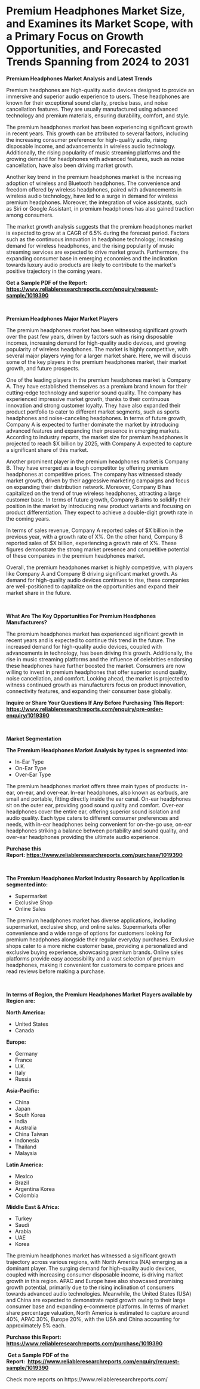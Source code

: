 <p><h1>Premium Headphones Market Size, and Examines its Market Scope, with a Primary Focus on Growth Opportunities, and Forecasted Trends Spanning from 2024 to 2031</h1></p><p><strong>Premium Headphones Market Analysis and Latest Trends</strong></p>
<p><p>Premium headphones are high-quality audio devices designed to provide an immersive and superior audio experience to users. These headphones are known for their exceptional sound clarity, precise bass, and noise cancellation features. They are usually manufactured using advanced technology and premium materials, ensuring durability, comfort, and style.</p><p>The premium headphones market has been experiencing significant growth in recent years. This growth can be attributed to several factors, including the increasing consumer preference for high-quality audio, rising disposable income, and advancements in wireless audio technology. Additionally, the rising popularity of music streaming platforms and the growing demand for headphones with advanced features, such as noise cancellation, have also been driving market growth.</p><p>Another key trend in the premium headphones market is the increasing adoption of wireless and Bluetooth headphones. The convenience and freedom offered by wireless headphones, paired with advancements in wireless audio technology, have led to a surge in demand for wireless premium headphones. Moreover, the integration of voice assistants, such as Siri or Google Assistant, in premium headphones has also gained traction among consumers.</p><p>The market growth analysis suggests that the premium headphones market is expected to grow at a CAGR of 6.5% during the forecast period. Factors such as the continuous innovation in headphone technology, increasing demand for wireless headphones, and the rising popularity of music streaming services are expected to drive market growth. Furthermore, the expanding consumer base in emerging economies and the inclination towards luxury audio products are likely to contribute to the market's positive trajectory in the coming years.</p></p>
<p><strong>Get a Sample PDF of the Report:&nbsp; <a href="https://www.reliableresearchreports.com/enquiry/request-sample/1019390">https://www.reliableresearchreports.com/enquiry/request-sample/1019390</a></strong></p>
<p>&nbsp;</p>
<p><strong>Premium Headphones Major Market Players</strong></p>
<p><p>The premium headphones market has been witnessing significant growth over the past few years, driven by factors such as rising disposable incomes, increasing demand for high-quality audio devices, and growing popularity of wireless headphones. The market is highly competitive, with several major players vying for a larger market share. Here, we will discuss some of the key players in the premium headphones market, their market growth, and future prospects.</p><p>One of the leading players in the premium headphones market is Company A. They have established themselves as a premium brand known for their cutting-edge technology and superior sound quality. The company has experienced impressive market growth, thanks to their continuous innovation and strong customer loyalty. They have also expanded their product portfolio to cater to different market segments, such as sports headphones and noise-canceling headphones. In terms of future growth, Company A is expected to further dominate the market by introducing advanced features and expanding their presence in emerging markets. According to industry reports, the market size for premium headphones is projected to reach $X billion by 2025, with Company A expected to capture a significant share of this market.</p><p>Another prominent player in the premium headphones market is Company B. They have emerged as a tough competitor by offering premium headphones at competitive prices. The company has witnessed steady market growth, driven by their aggressive marketing campaigns and focus on expanding their distribution network. Moreover, Company B has capitalized on the trend of true wireless headphones, attracting a large customer base. In terms of future growth, Company B aims to solidify their position in the market by introducing new product variants and focusing on product differentiation. They expect to achieve a double-digit growth rate in the coming years.</p><p>In terms of sales revenue, Company A reported sales of $X billion in the previous year, with a growth rate of X%. On the other hand, Company B reported sales of $X billion, experiencing a growth rate of X%. These figures demonstrate the strong market presence and competitive potential of these companies in the premium headphones market.</p><p>Overall, the premium headphones market is highly competitive, with players like Company A and Company B driving significant market growth. As demand for high-quality audio devices continues to rise, these companies are well-positioned to capitalize on the opportunities and expand their market share in the future.</p></p>
<p>&nbsp;</p>
<p><strong>What Are The Key Opportunities For Premium Headphones Manufacturers?</strong></p>
<p><p>The premium headphones market has experienced significant growth in recent years and is expected to continue this trend in the future. The increased demand for high-quality audio devices, coupled with advancements in technology, has been driving this growth. Additionally, the rise in music streaming platforms and the influence of celebrities endorsing these headphones have further boosted the market. Consumers are now willing to invest in premium headphones that offer superior sound quality, noise cancellation, and comfort. Looking ahead, the market is projected to witness continued growth as manufacturers focus on product innovation, connectivity features, and expanding their consumer base globally.</p></p>
<p><strong>Inquire or Share Your Questions If Any Before Purchasing This Report: <a href="https://www.reliableresearchreports.com/enquiry/pre-order-enquiry/1019390">https://www.reliableresearchreports.com/enquiry/pre-order-enquiry/1019390</a></strong></p>
<p>&nbsp;</p>
<p><strong>Market Segmentation</strong></p>
<p><strong>The Premium Headphones Market Analysis by types is segmented into:</strong></p>
<p><ul><li>In-Ear Type</li><li>On-Ear Type</li><li>Over-Ear Type</li></ul></p>
<p><p>The premium headphones market offers three main types of products: in-ear, on-ear, and over-ear. In-ear headphones, also known as earbuds, are small and portable, fitting directly inside the ear canal. On-ear headphones sit on the outer ear, providing good sound quality and comfort. Over-ear headphones cover the entire ear, offering superior sound isolation and audio quality. Each type caters to different consumer preferences and needs, with in-ear headphones being convenient for on-the-go use, on-ear headphones striking a balance between portability and sound quality, and over-ear headphones providing the ultimate audio experience.</p></p>
<p><strong>Purchase this Report:&nbsp;<a href="https://www.reliableresearchreports.com/purchase/1019390">https://www.reliableresearchreports.com/purchase/1019390</a></strong></p>
<p>&nbsp;</p>
<p><strong>The Premium Headphones Market Industry Research by Application is segmented into:</strong></p>
<p><ul><li>Supermarket</li><li>Exclusive Shop</li><li>Online Sales</li></ul></p>
<p><p>The premium headphones market has diverse applications, including supermarket, exclusive shop, and online sales. Supermarkets offer convenience and a wide range of options for customers looking for premium headphones alongside their regular everyday purchases. Exclusive shops cater to a more niche customer base, providing a personalized and exclusive buying experience, showcasing premium brands. Online sales platforms provide easy accessibility and a vast selection of premium headphones, making it convenient for customers to compare prices and read reviews before making a purchase.</p></p>
<p>&nbsp;</p>
<p><strong>In terms of Region, the Premium Headphones Market Players available by Region are:</strong></p>
<p>
    <p> <strong> North America: </strong>
        <ul>
            <li>United States</li>
            <li>Canada</li>
        </ul>
        </p> 
    <p> <strong> Europe: </strong>
        <ul>
            <li>Germany</li>
            <li>France</li>
            <li>U.K.</li>
            <li>Italy</li>
            <li>Russia</li>
        </ul>
        </p> 
    <p> <strong> Asia-Pacific: </strong>
        <ul>
            <li>China</li>
            <li>Japan</li>
            <li>South Korea</li>
            <li>India</li>
            <li>Australia</li>
            <li>China Taiwan</li>
            <li>Indonesia</li>
            <li>Thailand</li>
            <li>Malaysia</li>
        </ul>
        </p> 
    <p> <strong> Latin America: </strong>
        <ul>
            <li>Mexico</li>
            <li>Brazil</li>
            <li>Argentina Korea</li>
            <li>Colombia</li>
        </ul>
        </p> 
    <p> <strong> Middle East & Africa: </strong>
        <ul>
            <li>Turkey</li>
            <li>Saudi</li>
            <li>Arabia</li>
            <li>UAE</li>
            <li>Korea</li>
        </ul>
    </p>
    </p>
<p><p>The premium headphones market has witnessed a significant growth trajectory across various regions, with North America (NA) emerging as a dominant player. The surging demand for high-quality audio devices, coupled with increasing consumer disposable income, is driving market growth in this region. APAC and Europe have also showcased promising growth potential, primarily due to the rising inclination of consumers towards advanced audio technologies. Meanwhile, the United States (USA) and China are expected to demonstrate rapid growth owing to their large consumer base and expanding e-commerce platforms. In terms of market share percentage valuation, North America is estimated to capture around 40%, APAC 30%, Europe 20%, with the USA and China accounting for approximately 5% each.</p></p>
<p><strong>Purchase this Report: <a href="https://www.reliableresearchreports.com/purchase/1019390">https://www.reliableresearchreports.com/purchase/1019390</a></strong></p>
<p>&nbsp;<strong>Get a Sample PDF of the Report:&nbsp;&nbsp;<a href="https://www.reliableresearchreports.com/enquiry/request-sample/1019390">https://www.reliableresearchreports.com/enquiry/request-sample/1019390</a></strong></p>
<p><strong></strong></p>
<p>Check more reports on https://www.reliableresearchreports.com/</p>